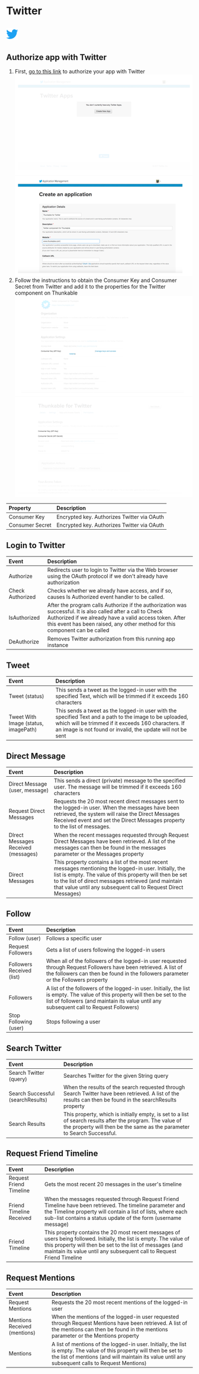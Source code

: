 # Twitter

## ![](../../../../.gitbook/assets/twitter-icon.png)

## Authorize app with Twitter

1. First, [go to this link](http://twitter.com/oauth_clients/new) to authorize your app with Twitter ![](../../../../.gitbook/assets/twitter-fig-1.png)![](../../../../.gitbook/assets/twitter-fig-2.png)
2. Follow the instructions to obtain the Consumer Key and Consumer Secret from Twitter and add it to the properties for the Twitter component on Thunkable ![](../../../../.gitbook/assets/twitter-fig-3.png)![](../../../../.gitbook/assets/twitter-fig-4.png)

| Property | Description |
| :--- | :--- |
| Consumer Key | Encrypted key. Authorizes Twitter via OAuth |
| Consumer Secret | Encrypted key. Authorizes Twitter via OAuth |

## Login to Twitter

| Event | Description |
| :--- | :--- |
| Authorize | Redirects user to login to Twitter via the Web browser using the OAuth protocol if we don't already have authorization |
| Check Authorized | Checks whether we already have access, and if so, causes Is Authorized event handler to be called. |
| IsAuthorized | After the program calls Authorize if the authorization was successful. It is also called after a call to Check Authorized if we already have a valid access token. After this event has been raised, any other method for this component can be called |
| DeAuthorize | Removes Twitter authorization from this running app instance |

## **Tweet**

| Event | Description |
| :--- | :--- |
| Tweet \(status\) | This sends a tweet as the logged-in user with the specified Text, which will be trimmed if it exceeds 160 characters |
| Tweet With Image \(status, imagePath\) | This sends a tweet as the logged-in user with the specified Text and a path to the image to be uploaded, which will be trimmed if it exceeds 160 characters. If an image is not found or invalid, the update will not be sent |

## Direct Message

| Event | Description |
| :--- | :--- |
| Direct Message \(user, message\) | This sends a direct \(private\) message to the specified user. The message will be trimmed if it exceeds 160 characters |
| Request Direct Messages | Requests the 20 most recent direct messages sent to the logged-in user. When the messages have been retrieved, the system will raise the Direct Messages Received event and set the Direct Messages property to the list of messages. |
| DIrect Messages Received \(messages\) | When the recent messages requested through Request Direct Messages have been retrieved. A list of the messages can then be found in the messages parameter or the Messages property |
| Direct Messages | This property contains a list of the most recent messages mentioning the logged-in user. Initially, the list is empty. The value of this property will then be set to the list of direct messages retrieved \(and maintain that value until any subsequent call to Request Direct Messages\) |

## Follow

| Event | Description |
| :--- | :--- |
| Follow \(user\) | Follows a specific user |
| Request Followers | Gets a list of users following the logged-in users |
| Followers Received \(list\) | When all of the followers of the logged-in user requested through Request Followers have been retrieved. A list of the followers can then be found in the followers parameter or the Followers property |
| Followers | A list of the followers of the logged-in user. Initially, the list is empty. The value of this property will then be set to the list of followers \(and maintain its value until any subsequent call to Request Followers\) |
| Stop Following \(user\) | Stops following a user |

## Search Twitter

| Event | Description |
| :--- | :--- |
| Search Twitter \(query\) | Searches Twitter for the given String query |
| Search Successful \(searchResults\) | When the results of the search requested through Search Twitter have been retrieved. A list of the results can then be found in the searchResults property |
| Search Results | This property, which is initially empty, is set to a list of search results after the program. The value of the property will then be the same as the parameter to Search Successful. |

## Request Friend Timeline

| Event | Description |
| :--- | :--- |
| Request Friend Timeline | Gets the most recent 20 messages in the user's timeline |
| Friend Timeline Received | When the messages requested through Request Friend Timeline have been retrieved. The timeline parameter and the Timeline property will contain a list of lists, where each sub-list contains a status update of the form \(username message\) |
| Friend Timeline | This property contains the 20 most recent messages of users being followed. Initially, the list is empty. The value of this property will then be set to the list of messages \(and maintain its value until any subsequent call to Request Friend Timeline |

## Request Mentions

| Event | Description |
| :--- | :--- |
| Request Mentions | Requests the 20 most recent mentions of the logged-in user |
| Mentions Received \(mentions\) | When the mentions of the logged-in user requested through Request Mentions have been retrieved. A list of the mentions can then be found in the mentions parameter or the Mentions property |
| Mentions | A list of mentions of the logged-in user. Initially, the list is empty. The value of this property will then be set to the list of mentions \(and will maintain its value until any subsequent calls to Request Mentions\) |

